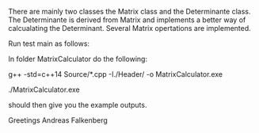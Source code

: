 

There are mainly two classes the Matrix class and the Determinante class. 
The Determinante is derived from Matrix and implements a better way of 
calcualating the Determinant. 
Several Matrix opertations are implemented. 

Run test main as follows:

In folder MatrixCalculator do the following:

g++ -std=c++14 Source/*.cpp -I./Header/ -o MatrixCalculator.exe

./MatrixCalculator.exe

should then give you the example outputs. 


Greetings 
 Andreas Falkenberg
 
 
